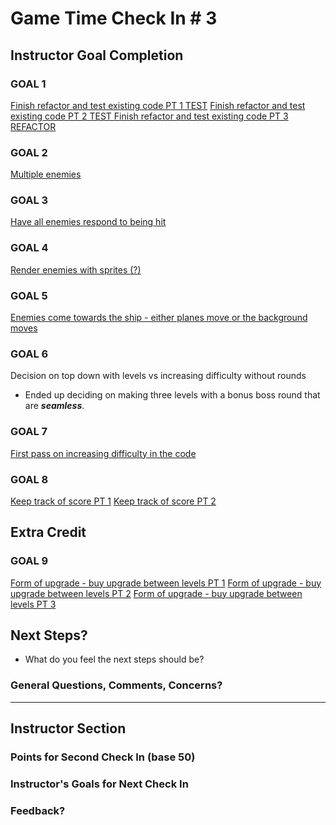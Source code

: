 # Game Time Check In # 3

## Instructor Goal Completion

### GOAL 1
[Finish refactor and test existing code PT 1 TEST](https://github.com/Salvi6God/raiden_fighter/blob/master/test/collision-detection-test.js)
[Finish refactor and test existing code PT 2 TEST ](https://github.com/Salvi6God/raiden_fighter/blob/master/test/user-movement-test.js)
[Finish refactor and test existing code PT 3 REFACTOR](https://github.com/Salvi6God/raiden_fighter/blob/ca1f74f2ba85fd047c9b9325475a665f2758c8fb/lib/index.js#L38-L52)

### GOAL 2
[Multiple enemies](https://github.com/Salvi6God/raiden_fighter/blob/ca1f74f2ba85fd047c9b9325475a665f2758c8fb/lib/gameBoard.js#L92-L129)

### GOAL 3
[Have all enemies respond to being hit](https://github.com/Salvi6God/raiden_fighter/blob/ca1f74f2ba85fd047c9b9325475a665f2758c8fb/lib/collisionDetection.js#L10-L23)

### GOAL 4
[Render enemies with sprites (?)](https://github.com/Salvi6God/raiden_fighter/blob/ca1f74f2ba85fd047c9b9325475a665f2758c8fb/lib/enemyPlane.js#L15-L26)

### GOAL 5
[Enemies come towards the ship - either planes move or the background moves](https://github.com/Salvi6God/raiden_fighter/blob/ca1f74f2ba85fd047c9b9325475a665f2758c8fb/lib/index.js#L19-L28)

### GOAL 6
Decision on top down with levels vs increasing difficulty without rounds
  - Ended up deciding on making three levels with a bonus boss round that are ***seamless***.

### GOAL 7
[First pass on increasing difficulty in the code](https://github.com/Salvi6God/raiden_fighter/blob/ca1f74f2ba85fd047c9b9325475a665f2758c8fb/lib/gameBoard.js#L109)

### GOAL 8
[Keep track of score PT 1](https://github.com/Salvi6God/raiden_fighter/blob/ca1f74f2ba85fd047c9b9325475a665f2758c8fb/lib/collisionDetection.js#L16)
[Keep track of score PT 2](https://github.com/Salvi6God/raiden_fighter/blob/ca1f74f2ba85fd047c9b9325475a665f2758c8fb/lib/gameBoard.js#L169-L173)

## Extra Credit
### GOAL 9
[Form of upgrade - buy upgrade between levels PT 1](https://github.com/Salvi6God/raiden_fighter/blob/ca1f74f2ba85fd047c9b9325475a665f2758c8fb/lib/collisionDetection.js#L37-L41)
[Form of upgrade - buy upgrade between levels PT 2](https://github.com/Salvi6God/raiden_fighter/blob/ca1f74f2ba85fd047c9b9325475a665f2758c8fb/lib/gameBoard.js#L33-L37)
[Form of upgrade - buy upgrade between levels PT 3](https://github.com/Salvi6God/raiden_fighter/blob/ca1f74f2ba85fd047c9b9325475a665f2758c8fb/lib/gameBoard.js#L28-L31)
## Next Steps?

- What do you feel the next steps should be?

### General Questions, Comments, Concerns?

-----

## Instructor Section

### Points for Second Check In (base 50)

### Instructor's Goals for Next Check In

### Feedback?
